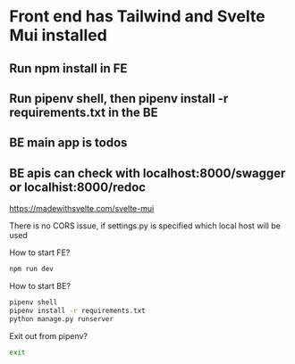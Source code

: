 # Front end has Tailwind and Svelte Mui installed
## Run npm install in FE
## Run pipenv shell, then pipenv install -r requirements.txt in the BE
## BE main app is todos
## BE apis can check with localhost:8000/swagger or localhist:8000/redoc

https://madewithsvelte.com/svelte-mui

There is no CORS issue, if settings.py is specified which local host will be used

How to start FE? 
```bash
npm run dev
```

How to start BE?
```bash
pipenv shell
pipenv install -r requirements.txt
python manage.py runserver
```
Exit out from pipenv?
```bash
exit
```